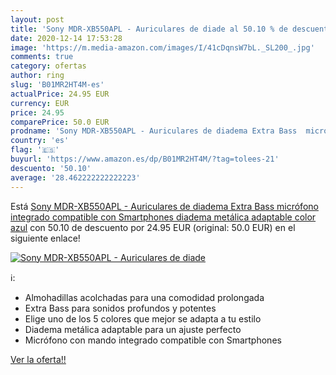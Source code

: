 ```yaml
---
layout: post
title: 'Sony MDR-XB550APL - Auriculares de diade al 50.10 % de descuento'
date: 2020-12-14 17:53:28
image: 'https://m.media-amazon.com/images/I/41cDqnsW7bL._SL200_.jpg'
comments: true
category: ofertas
author: ring
slug: 'B01MR2HT4M-es'
actualPrice: 24.95 EUR
currency: EUR
price: 24.95
comparePrice: 50.0 EUR
prodname: 'Sony MDR-XB550APL - Auriculares de diadema Extra Bass  micrófono integrado compatible con Smartphones  diadema metálica adaptable  color azul'
country: 'es'
flag: '🇪🇸'
buyurl: 'https://www.amazon.es/dp/B01MR2HT4M/?tag=tolees-21'
descuento: '50.10'
average: '28.462222222222223'
---
```


Está [Sony MDR-XB550APL - Auriculares de diadema Extra Bass  micrófono integrado compatible con Smartphones  diadema metálica adaptable  color azul](https://www.amazon.es/dp/B01MR2HT4M/?tag=tolees-21) con 50.10 de descuento por 24.95 EUR (original: 50.0 EUR) en el siguiente enlace!

[![Sony MDR-XB550APL - Auriculares de diade](https://m.media-amazon.com/images/I/41cDqnsW7bL._SL200_.jpg)](https://www.amazon.es/dp/B01MR2HT4M/?tag=tolees-21)

ℹ️:

- Almohadillas acolchadas para una comodidad prolongada
- Extra Bass para sonidos profundos y potentes
- Elige uno de los 5 colores que mejor se adapta a tu estilo
- Diadema metálica adaptable para un ajuste perfecto
- Micrófono con mando integrado compatible con Smartphones

[Ver la oferta!!](https://www.amazon.es/dp/B01MR2HT4M/?tag=tolees-21)
